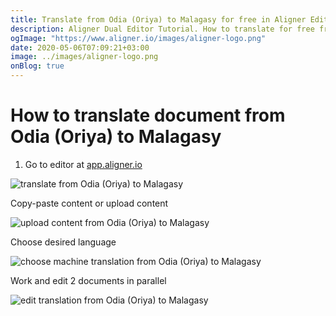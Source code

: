 ```yaml
---
title: Translate from Odia (Oriya) to Malagasy for free in Aligner Editor
description: Aligner Dual Editor Tutorial. How to translate for free from Odia (Oriya) to Malagasy. Aligner is multilingual document management platform. 
ogImage: "https://www.aligner.io/images/aligner-logo.png"
date: 2020-05-06T07:09:21+03:00
image: ../images/aligner-logo.png
onBlog: true
---
```


# How to translate document from Odia (Oriya) to Malagasy

1. Go to editor at [app.aligner.io](https://app.aligner.io "Aligner App web page")

![translate from Odia (Oriya) to Malagasy](../aligner-blank-editor.png "translate from Odia (Oriya) to Malagasy")

Copy-paste content or upload content

![upload content from Odia (Oriya) to Malagasy](../aligner-uploaded-document.png "upload content from Odia (Oriya) to Malagasy")

Choose desired language

![choose machine translation from Odia (Oriya) to Malagasy](../aligner-language-dropdown.png "choose machine translation from Odia (Oriya) to Malagasy")

Work and edit 2 documents in parallel

![edit translation from Odia (Oriya) to Malagasy](../aligner-double-sitded-editor.png "edit translation from Odia (Oriya) to Malagasy")

